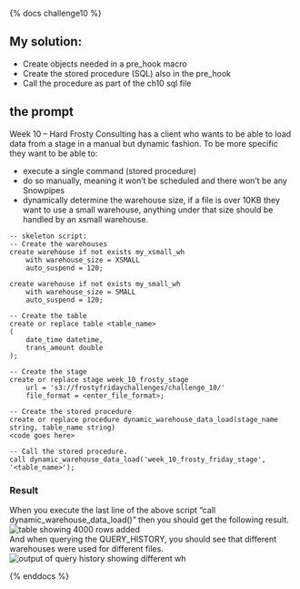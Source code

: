 {% docs challenge10 %}
## My solution:
- Create objects needed in a pre_hook macro
- Create the stored procedure (SQL) also in the pre_hook
- Call the procedure as part of the ch10 sql file
## the prompt
Week 10 – Hard
Frosty Consulting has a client who wants to be able to load data from a stage in a manual but dynamic fashion. To be more specific they want to be able to:  

- execute a single command (stored procedure)  
- do so manually, meaning it won’t be scheduled and there won’t be any Snowpipes  
- dynamically determine the warehouse size, if a file is over 10KB they want to use a small warehouse, anything under that size should be handled by an xsmall warehouse.
```
-- skeleton script:
-- Create the warehouses
create warehouse if not exists my_xsmall_wh 
    with warehouse_size = XSMALL
    auto_suspend = 120;
    
create warehouse if not exists my_small_wh 
    with warehouse_size = SMALL
    auto_suspend = 120;

-- Create the table
create or replace table <table_name>
(
    date_time datetime,
    trans_amount double
);

-- Create the stage
create or replace stage week_10_frosty_stage
    url = 's3://frostyfridaychallenges/challenge_10/'
    file_format = <enter_file_format>;

-- Create the stored procedure
create or replace procedure dynamic_warehouse_data_load(stage_name string, table_name string)
<code goes here>

-- Call the stored procedure.
call dynamic_warehouse_data_load('week_10_frosty_friday_stage', '<table_name>');
```


### Result
When you execute the last line of the above script “call dynamic_warehouse_data_load()” then you should get the following result.  
![table showing 4000 rows added](https://frostyfriday.org/wp-content/uploads/2022/08/result_screenshot.png)  
And when querying the QUERY_HISTORY, you should see that different warehouses were used for different files.  
![output of query history showing different wh](https://frostyfriday.org/wp-content/uploads/2022/08/query_history.png)

{% enddocs %}